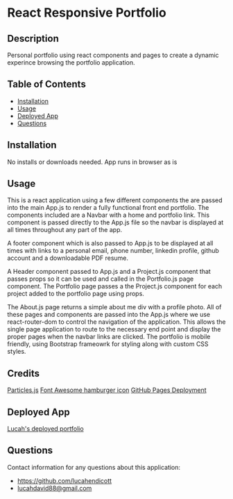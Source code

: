 
# React Responsive Portfolio  

## Description  
Personal portfolio using react components and pages to create a dynamic experince browsing the portfolio application.    

## Table of Contents  
* [Installation](#installation)  
* [Usage](#usage)       
* [Deployed App](#deployed-app) 
* [Questions](#questions)  

## Installation  
No installs or downloads needed. App runs in browser as is  

## Usage  
This is a react application using a few different components the are passed into the main App.js to render a fully functional front end portfolio. 
The components included are a Navbar with a home and portfolio link. This component is passed directly to the App.js file so the navbar is displayed at all times throughout any part of the app. 

A footer component which is also passed to App.js to be displayed at all times with links to a personal email, phone number, linkedin profile, github account and a downloadable PDF resume. 

A Header component passed to App.js and a Project.js component that passes props so it can be used and called in the Portfolio.js page component. The Portfolio page passes a the Project.js component for each project added to the portfolio page using props. 

The About.js page returns a simple about me div with a profile photo. All of these pages and components are passed into the App.js where we use react-router-dom to control the navigation of the application. This allows the single page application to route to the necessary end point and display the proper pages when the navbar links are clicked. The portfolio is mobile friendly, using Bootstrap frameowrk for styling along with custom CSS styles.  

## Credits  
[Particles.js](https://www.npmjs.com/package/react-particles-js) 
[Font Awesome hamburger icon](https://fontawesome.com/icons/bars?style=solid) 
[GitHub Pages Deployment](https://create-react-app.dev/docs/deployment/#github-pages) 

## Deployed App
[Lucah's deployed portfolio](https://lucahendicott.github.io/react-responsive-portfolio/)

## Questions  
Contact information for any questions about this application:
* https://github.com/lucahendicott  
* lucahdavid88@gmail.com  
